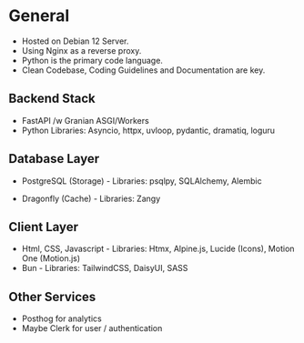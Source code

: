 # General

- Hosted on Debian 12 Server.
- Using Nginx as a reverse proxy.
- Python is the primary code language.
- Clean Codebase, Coding Guidelines and Documentation are key.

## Backend Stack

- FastAPI /w Granian ASGI/Workers
- Python Libraries: Asyncio, httpx, uvloop, pydantic, dramatiq, loguru

## Database Layer

- PostgreSQL (Storage)
                - Libraries: psqlpy, SQLAlchemy, Alembic

- Dragonfly (Cache)
                - Libraries: Zangy

## Client Layer

- Html, CSS, Javascript
                - Libraries: Htmx, Alpine.js, Lucide (Icons), Motion One (Motion.js)
- Bun
                - Libraries: TailwindCSS, DaisyUI, SASS

## Other Services

- Posthog for analytics
- Maybe Clerk for user / authentication
